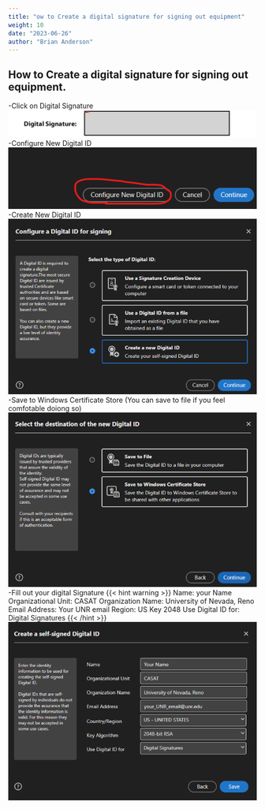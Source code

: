 ```yaml
---
title: "ow to Create a digital signature for signing out equipment"
weight: 10
date: "2023-06-26"
author: "Brian Anderson"
---
```

## How to Create a digital signature for signing out equipment.
-Click on Digital Signature
![Step 1](/static/step_0.png)
-Configure New Digital ID
![Step 2](/static/step_1.png)
-Create New Digital ID
![Step 3](/static/step_2.png)
-Save to Windows Certificate Store (You can save to file if you feel comfotable doiong so)
![Step 4](/static/step_3.png)
-Fill out your digital Signature
{{< hint warning >}}
Name: your Name
Organizational Unit: CASAT
Organization Name: University of Nevada, Reno
Email Address: Your UNR email
Region: US
Key 2048
Use Digital ID for: Digital Signatures
{{< /hint >}}
![Step 5](/static/step_4.png)

